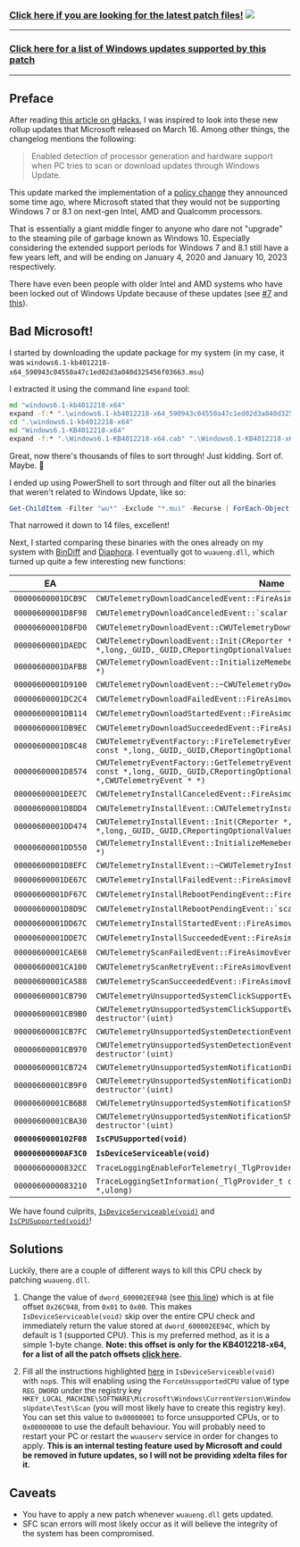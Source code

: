 ### [Click here if you are looking for the latest patch files!](https://github.com/zeffy/kb4012218-19/releases/latest)  [<img src="https://img.shields.io/github/downloads/zeffy/kb4012218-19/total.svg"/>](https://github.com/zeffy/kb4012218-19/releases/latest)

---

### [Click here for a list of Windows updates supported by this patch](docs/Patch_Offsets.md)

---

## Preface

After reading [this article on gHacks](https://www.ghacks.net/2017/03/22/kb4012218-kb4012219-windows-update-processor-generation-detection/), I was inspired to look into these new rollup updates that Microsoft released on March 16. Among other things, the changelog mentions the following:

> Enabled detection of processor generation and hardware support when PC tries to scan or download updates through Windows Update.

This update marked the implementation of a [policy change](https://blogs.windows.com/windowsexperience/2016/01/15/windows-10-embracing-silicon-innovation/) they announced some time ago, where Microsoft stated that they would not be supporting Windows 7 or 8.1 on next-gen Intel, AMD and Qualcomm processors. 

That is essentially a giant middle finger to anyone who dare not "upgrade" to the steaming pile of garbage known as Windows 10. Especially considering the extended support periods for Windows 7 and 8.1 still have a few years left, and will be ending on January 4, 2020 and January 10, 2023 respectively.

There have even been people with older Intel and AMD systems who have been locked out of Windows Update because of these updates (see [#7](/../../issues/7) and [this](https://answers.microsoft.com/en-us/windows/forum/windows8_1-update/amd-carrizo-ddr4-unsupported-hardware-message-on/f3fb2326-f413-41c9-a24b-7c14e6d51b0c?tab=question&status=AllReplies)).

## Bad Microsoft!

I started by downloading the update package for my system (in my case, it was `windows6.1-kb4012218-x64_590943c04550a47c1ed02d3a040d325456f03663.msu`)

I extracted it using the command line `expand` tool:

```bat
md "windows6.1-kb4012218-x64"
expand -f:* ".\windows6.1-kb4012218-x64_590943c04550a47c1ed02d3a040d325456f03663.msu" ".\windows6.1-kb4012218-x64"
cd ".\windows6.1-kb4012218-x64"
md "Windows6.1-KB4012218-x64"
expand -f:* ".\Windows6.1-KB4012218-x64.cab" ".\Windows6.1-KB4012218-x64"
```

Great, now there's thousands of files to sort through! Just kidding. Sort of. Maybe. :thinking:

I ended up using PowerShell to sort through and filter out all the binaries that weren't related to Windows Update, like so:

```powershell
Get-ChildItem -Filter "wu*" -Exclude "*.mui" -Recurse | ForEach-Object { $_.FullName }
```

That narrowed it down to 14 files, excellent!

Next, I started comparing these binaries with the ones already on my system with [BinDiff] and [Diaphora]. I eventually got to `wuaueng.dll`, which turned up quite a few interesting new functions:

EA | Name | Basicblock | Instructions | Edges 
-- | ---- | ---------- | ------------ | -----
`00000600001DCB9C` | ``CWUTelemetryDownloadCanceledEvent::FireAsimovEvent(void)`` | 36 | 446 | 53
`00000600001D8F98` | ``CWUTelemetryDownloadCanceledEvent::`scalar deleting destructor'(uint)`` | 3 | 15 | 3
`00000600001D8FD0` | ``CWUTelemetryDownloadEvent::CWUTelemetryDownloadEvent(void)`` | 1 | 58 | 0
`00000600001DAEDC` | ``CWUTelemetryDownloadEvent::Init(CReporter *,long,long,ushort const *,long,_GUID,_GUID,CReportingOptionalValues &,AsimovDataInAddition *)`` | 6 | 50 | 8
`00000600001DAFB8` | ``CWUTelemetryDownloadEvent::InitializeMemebersFromOptionalData(tagOptionalData *)`` | 27 | 91 | 40
`00000600001D9100` | ``CWUTelemetryDownloadEvent::~CWUTelemetryDownloadEvent(void)`` | 2 | 60 | 1
`00000600001DC2C4` | ``CWUTelemetryDownloadFailedEvent::FireAsimovEvent(void)`` | 36 | 446 | 53
`00000600001DB114` | ``CWUTelemetryDownloadStartedEvent::FireAsimovEvent(void)`` | 36 | 446 | 53
`00000600001DB9EC` | ``CWUTelemetryDownloadSucceededEvent::FireAsimovEvent(void)`` | 36 | 446 | 53
`00000600001D8C48` | ``CWUTelemetryEventFactory::FireTelemetryEvent(CReporter *,long,long,ushort const *,long,_GUID,_GUID,CReportingOptionalValues &,AsimovDataInAddition *)`` | 11 | 76 | 17
`00000600001D8574` | ``CWUTelemetryEventFactory::GetTelemetryEvent(CReporter *,long,long,ushort const *,long,_GUID,_GUID,CReportingOptionalValues &,AsimovDataInAddition *,CWUTelemetryEvent * *)`` | 77 | 395 | 127
`00000600001DEE7C` | ``CWUTelemetryInstallCanceledEvent::FireAsimovEvent(void)`` | 34 | 409 | 50
`00000600001D8DD4` | ``CWUTelemetryInstallEvent::CWUTelemetryInstallEvent(void)`` | 1 | 57 | 0
`00000600001DD474` | ``CWUTelemetryInstallEvent::Init(CReporter *,long,long,ushort const *,long,_GUID,_GUID,CReportingOptionalValues &,AsimovDataInAddition *)`` | 6 | 50 | 8
`00000600001DD550` | ``CWUTelemetryInstallEvent::InitializeMemebersFromOptionalData(tagOptionalData *)`` | 23 | 81 | 34
`00000600001D8EFC` | ``CWUTelemetryInstallEvent::~CWUTelemetryInstallEvent(void)`` | 2 | 66 | 1
`00000600001DE67C` | ``CWUTelemetryInstallFailedEvent::FireAsimovEvent(void)`` | 34 | 409 | 50
`00000600001DF67C` | ``CWUTelemetryInstallRebootPendingEvent::FireAsimovEvent(void)`` | 34 | 409 | 50
`00000600001D8D9C` | ``CWUTelemetryInstallRebootPendingEvent::`scalar deleting destructor'(uint)`` | 3 | 15 | 3
`00000600001DD67C` | ``CWUTelemetryInstallStartedEvent::FireAsimovEvent(void)`` | 34 | 409 | 50
`00000600001DDE7C` | ``CWUTelemetryInstallSucceededEvent::FireAsimovEvent(void)`` | 34 | 409 | 50
`00000600001CAE68` | ``CWUTelemetryScanFailedEvent::FireAsimovEvent(void)`` | 31 | 416 | 46
`00000600001CA100` | ``CWUTelemetryScanRetryEvent::FireAsimovEvent(void)`` | 9 | 108 | 13
`00000600001CA588` | ``CWUTelemetryScanSucceededEvent::FireAsimovEvent(void)`` | 47 | 459 | 73
`00000600001CB790` | ``CWUTelemetryUnsupportedSystemClickSupportEvent::FireAsimovEvent(void)`` | 5 | 22 | 7
`00000600001CB9B0` | ``CWUTelemetryUnsupportedSystemClickSupportEvent::`scalar deleting destructor'(uint)`` | 3 | 17 | 3
`00000600001CB7FC` | ``CWUTelemetryUnsupportedSystemDetectionEvent::FireAsimovEvent(void)`` | 5 | 22 | 7
`00000600001CB970` | ``CWUTelemetryUnsupportedSystemDetectionEvent::`scalar deleting destructor'(uint)`` | 3 | 17 | 3
`00000600001CB724` | ``CWUTelemetryUnsupportedSystemNotificationDismissEvent::FireAsimovEvent(void)`` | 5 | 22 | 7
`00000600001CB9F0` | ``CWUTelemetryUnsupportedSystemNotificationDismissEvent::`scalar deleting destructor'(uint)`` | 3 | 17 | 3
`00000600001CB6B8` | ``CWUTelemetryUnsupportedSystemNotificationShowEvent::FireAsimovEvent(void)`` | 5 | 22 | 7
`00000600001CBA30` | ``CWUTelemetryUnsupportedSystemNotificationShowEvent::`scalar deleting destructor'(uint)`` | 3 | 17 | 3
**`0000060000102F08`** | **``IsCPUSupported(void)``** | **20** | **157** | **31**
**`00000600000AF3C0`** | **``IsDeviceServiceable(void)``** | **7** | **31** | **8**
`00000600000832CC` | ``TraceLoggingEnableForTelemetry(_TlgProvider_t const *)`` | 16 | 86 | 23
`0000060000083210` | ``TraceLoggingSetInformation(_TlgProvider_t const *,_EVENT_INFO_CLASS,void *,ulong)`` | 6 | 50 | 8

We have found culprits, [`IsDeviceServiceable(void)`](https://gist.github.com/zeffy/e5ec266952932bc905eb0cbc6ed72185) and [`IsCPUSupported(void)`](https://gist.github.com/zeffy/1a8f8984d2bec97ae24af63a76278694)!

## Solutions

Luckily, there are a couple of different ways to kill this CPU check by patching `wuaueng.dll`.

1. Change the value of `dword_600002EE948` (see [this line](https://gist.github.com/zeffy/e5ec266952932bc905eb0cbc6ed72185#file-isdeviceserviceable-c-L7)) which is at file offset `0x26C948`, from `0x01` to `0x00`. This makes `IsDeviceServiceable(void)` skip over the entire CPU check and immediately return the value stored at `dword_600002EE94C`, which by default is 1 (supported CPU). This is my preferred method, as it is a simple 1-byte change. **Note: this offset is only for the KB4012218-x64, for a list of all the patch offsets [click here](docs/Patch_Offsets.md).**

2. Fill all the instructions highlighted [here](https://gist.github.com/zeffy/e5ec266952932bc905eb0cbc6ed72185#file-isdeviceserviceable-asm-L24-L26) in `IsDeviceServiceable(void)` with `nop`s. This will enabling using the `ForceUnsupportedCPU` value of type `REG_DWORD` under the registry key `HKEY_LOCAL_MACHINE\SOFTWARE\Microsoft\Windows\CurrentVersion\WindowsUpdate\Test\Scan` (you will most likely have to create this registry key). You can set this value to `0x00000001` to force unsupported CPUs, or to `0x00000000` to use the default behaviour. You will probably need to restart your PC or restart the `wuauserv` service in order for changes to apply. **This is an internal testing feature used by Microsoft and could be removed in future updates, so I will not be providing xdelta files for it.**

## Caveats

- You have to apply a new patch whenever `wuaueng.dll` gets updated.
- SFC scan errors will most likely occur as it will believe the integrity of the system has been compromised.

[BinDiff]: https://www.zynamics.com/software.html
[Diaphora]: http://diaphora.re
